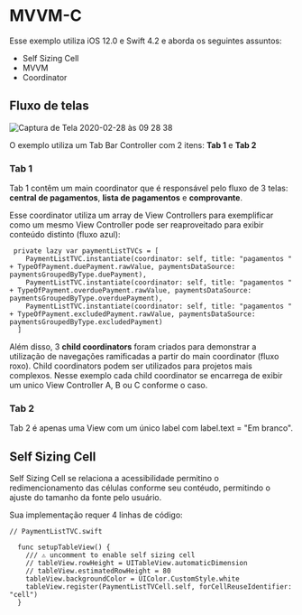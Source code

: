 # MVVM-C

Esse exemplo utiliza iOS 12.0 e Swift 4.2 e aborda os seguintes assuntos:

- Self Sizing Cell
- MVVM
- Coordinator

## Fluxo de telas

![Captura de Tela 2020-02-28 às 09 28 38](https://user-images.githubusercontent.com/17011151/75549016-6d1e5300-5a0d-11ea-9df1-4fa80939dc8a.png)

O exemplo utiliza um Tab Bar Controller com 2 itens: **Tab 1** e **Tab 2**

### Tab 1

Tab 1 contêm um main coordinator que é responsável pelo fluxo de 3 telas: **central de pagamentos**, **lista de pagamentos** e **comprovante**.

Esse coordinator utiliza um array de View Controllers para exemplificar como um mesmo View Controller pode ser reaproveitado para exibir conteúdo distinto (fluxo azul):

```
 private lazy var paymentListTVCs = [
    PaymentListTVC.instantiate(coordinator: self, title: "pagamentos " + TypeOfPayment.duePayment.rawValue, paymentsDataSource: paymentsGroupedByType.duePayment),
    PaymentListTVC.instantiate(coordinator: self, title: "pagamentos " + TypeOfPayment.overduePayment.rawValue, paymentsDataSource: paymentsGroupedByType.overduePayment),
    PaymentListTVC.instantiate(coordinator: self, title: "pagamentos " + TypeOfPayment.excludedPayment.rawValue, paymentsDataSource: paymentsGroupedByType.excludedPayment)
  ]
```

Além disso, 3 **child coordinators** foram criados para demonstrar a utilização de navegações ramificadas a partir do main coordinator (fluxo roxo). Child coordinators podem ser utilizados para projetos mais complexos. Nesse exemplo cada child coordinator se encarrega de exibir um unico View Controller A, B ou C conforme o caso.

### Tab 2

Tab 2 é apenas uma View com um único label com label.text = "Em branco".

## Self Sizing Cell

Self Sizing Cell se relaciona a acessibilidade permitino o redimencionamento das células conforme seu contéudo, permitindo o ajuste do tamanho da fonte pelo usuário.

Sua implementação requer 4 linhas de código:



```
// PaymentListTVC.swift

  func setupTableView() {
    /// ⚠️ uncomment to enable self sizing cell
    // tableView.rowHeight = UITableView.automaticDimension
    // tableView.estimatedRowHeight = 80
    tableView.backgroundColor = UIColor.CustomStyle.white
    tableView.register(PaymentListTVCell.self, forCellReuseIdentifier: "cell")
  }


